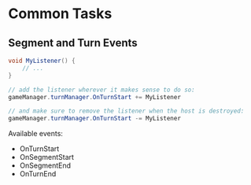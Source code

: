 # Common Tasks

## Segment and Turn Events

```cs
void MyListener() {
    // ...
}

// add the listener wherever it makes sense to do so:
gameManager.turnManager.OnTurnStart += MyListener

// and make sure to remove the listener when the host is destroyed:
gameManager.turnManager.OnTurnStart -= MyListener
```

Available events:

-   OnTurnStart
-   OnSegmentStart
-   OnSegmentEnd
-   OnTurnEnd
